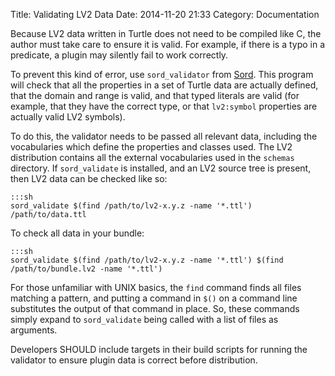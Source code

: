 Title: Validating LV2 Data
Date: 2014-11-20 21:33
Category: Documentation

Because LV2 data written in Turtle does not need to be compiled like C, the
author must take care to ensure it is valid.  For example, if there is a typo
in a predicate, a plugin may silently fail to work correctly.

To prevent this kind of error, use `sord_validator` from
[Sord](http://drobilla.net/software/sord).  This program will check that all
the properties in a set of Turtle data are actually defined, that the domain
and range is valid, and that typed literals are valid (for example, that they
have the correct type, or that `lv2:symbol` properties are actually valid LV2
symbols).

To do this, the validator needs to be passed all relevant data, including the
vocabularies which define the properties and classes used.  The LV2
distribution contains all the external vocabularies used in the `schemas`
directory.  If `sord_validate` is installed, and an LV2 source tree is present,
then LV2 data can be checked like so:

    :::sh
    sord_validate $(find /path/to/lv2-x.y.z -name '*.ttl') /path/to/data.ttl

To check all data in your bundle:

    :::sh
    sord_validate $(find /path/to/lv2-x.y.z -name '*.ttl') $(find /path/to/bundle.lv2 -name '*.ttl')

For those unfamiliar with UNIX basics, the `find` command finds all files
matching a pattern, and putting a command in `$()` on a command line
substitutes the output of that command in place.  So, these commands simply
expand to `sord_validate` being called with a list of files as arguments.

Developers SHOULD include targets in their build scripts for running the
validator to ensure plugin data is correct before distribution.
